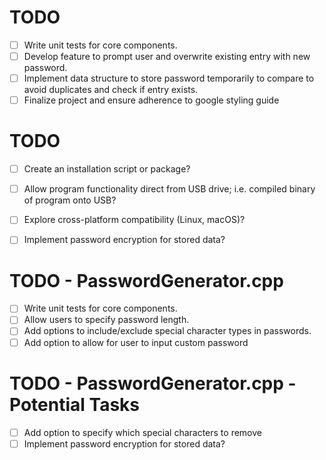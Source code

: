 # TODO 
- [ ] Write unit tests for core components.
- [ ] Develop feature to prompt user and overwrite existing entry with new password.
- [ ] Implement data structure to store password temporarily to compare to avoid duplicates and check if entry exists.
- [ ] Finalize project and ensure adherence to google styling guide

# TODO 
- [ ] Create an installation script or package?
- [ ] Allow program functionality direct from USB drive; i.e. compiled binary of program onto USB?
- [ ] Explore cross-platform compatibility (Linux, macOS)?
- [ ] Implement password encryption for stored data?


# TODO - PasswordGenerator.cpp 

- [ ] Write unit tests for core components.
- [ ] Allow users to specify password length.
- [ ] Add options to include/exclude special character types in passwords.
- [ ] Add option to allow for user to input custom password

# TODO - PasswordGenerator.cpp - Potential Tasks
- [ ] Add option to specify which special characters to remove
- [ ] Implement password encryption for stored data?